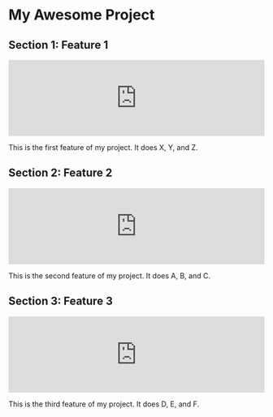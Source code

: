 # My Awesome Project

## Section 1: Feature 1

<iframe src="https://giphy.com/embed/Y4:0" width="100%" height="150px" frameborder="0" allowfullscreen></iframe>

This is the first feature of my project. It does X, Y, and Z.

## Section 2: Feature 2

<iframe src="https://giphy.com/embed/l3:0" width="100%" height="150px" frameborder="0" allowfullscreen></iframe>

This is the second feature of my project. It does A, B, and C.

## Section 3: Feature 3

<iframe src="https://giphy.com/embed/l3:0" width="100%" height="150px" frameborder="0" allowfullscreen></iframe>

This is the third feature of my project. It does D, E, and F.

<script>
function nextSection() {
    var current = document.querySelector('.active');
    var next = current.nextElementSibling;
    
    if (next) {
        current.classList.remove('active');
        next.classList.add('active');
    }
}

function prevSection() {
    var current = document.querySelector('.active');
    var prev = current.previousElementSibling;
    
    if (prev) {
        current.classList.remove('active');
        prev.classList.add('active');
    }
}

document.addEventListener('DOMContentLoaded', function() {
    var sections = document.querySelectorAll('section');
    for (var i = 0; i < sections.length; i++) {
        sections[i].addEventListener('click', function() {
            this.classList.add('active');
            var activeSection = document.querySelector('.active');
            
            // Add next button
            var nextButton = document.createElement('button');
            nextButton.textContent = 'Next';
            nextButton.style.position = 'absolute';
            nextButton.style.top = '50%';
            nextButton.style.left = '90%';
            nextButton.style.transform = 'translate(-50%, -50%)';
            nextButton.style.backgroundColor = 'transparent';
            nextButton.style.border = 'none';
            nextButton.style.cursor = 'pointer';
            nextButton.onclick = nextSection;
            
            // Add previous button
            var prevButton = document.createElement('button');
            prevButton.textContent = 'Previous';
            prevButton.style.position = 'absolute';
            prevButton.style.top = '50%';
            prevButton.style.left = '10%';
            prevButton.style.transform = 'translate(-50%, -50%)';
            prevButton.style.backgroundColor = 'transparent';
            prevButton.style.border = 'none';
            prevButton.style.cursor = 'pointer';
            prevButton.onclick = prevSection;
            
            activeSection.appendChild(nextButton);
            activeSection.appendChild(prevButton);
        });
    }
});
</script>

